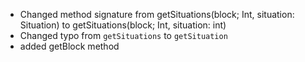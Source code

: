 - Changed method signature from getSituations(block; Int, situation: Situation) to getSituations(block; Int, situation: int) 
- Changed typo from `getSituations` to `getSituation`
- added getBlock method
